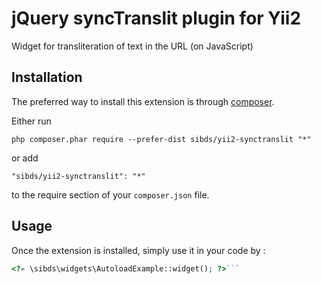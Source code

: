 jQuery syncTranslit plugin for Yii2
===================================
Widget for transliteration of text in the URL (on JavaScript)

Installation
------------

The preferred way to install this extension is through [composer](http://getcomposer.org/download/).

Either run

```
php composer.phar require --prefer-dist sibds/yii2-synctranslit "*"
```

or add

```
"sibds/yii2-synctranslit": "*"
```

to the require section of your `composer.json` file.


Usage
-----

Once the extension is installed, simply use it in your code by  :

```php
<?= \sibds\widgets\AutoloadExample::widget(); ?>```